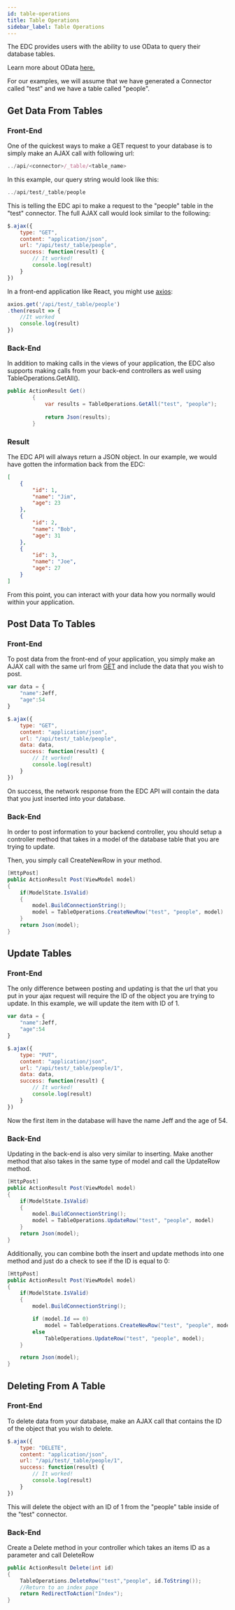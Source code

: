 ```yaml
---
id: table-operations
title: Table Operations
sidebar_label: Table Operations
---
```


The EDC provides users with the ability to use OData to query their database tables.  

Learn more about OData <a href="https://www.odata.org/getting-started/" target="_blank">here.</a>  

For our examples, we will assume that we have generated a Connector called "test" and we have a table called "people".  

## Get Data From Tables  

### Front-End

One of the quickest ways to make a GET request to your database is to simply make an AJAX call with following url:  

```js
../api/<connector>/_table/<table_name>
```  

In this example, our query string would look like this:  

```js
../api/test/_table/people
```  

This is telling the EDC api to make a request to the "people" table in the "test" connector. The full AJAX call would look similar to the following:  

```js
$.ajax({
    type: "GET",
    content: "application/json",
    url: "/api/test/_table/people",
    success: function(result) {
        // It worked!
        console.log(result)
    }
})
```  

In a front-end application like React, you might use [axios](#):  

```js
axios.get('/api/test/_table/people')
.then(result => {
    //It worked
    console.log(result)
})
```  

### Back-End  

In addition to making calls in the views of your application, the EDC also supports making calls from your back-end controllers as well using TableOperations.GetAll().

```c#
public ActionResult Get()
        {
            var results = TableOperations.GetAll("test", "people");
                                 
            return Json(results);
        }
```

### Result

The EDC API will always return a JSON object. In our example, we would have gotten the information back from the EDC:  

```json
[
    {
        "id": 1,
        "name": "Jim",
        "age": 23
    },
    {
        "id": 2,
        "name": "Bob",
        "age": 31
    },
    {
        "id": 3,
        "name": "Joe",
        "age": 27
    }
]
```  

From this point, you can interact with your data how you normally would within your application.

## Post Data To Tables

### Front-End

To post data from the front-end of your application, you simply make an AJAX call with the same url from [GET](#front-end) and include the data that you wish to post.  

```js
var data = {
    "name":Jeff,
    "age":54
}

$.ajax({
    type: "GET",
    content: "application/json",
    url: "/api/test/_table/people",
    data: data,
    success: function(result) {
        // It worked!
        console.log(result)
    }
})
```  

On success, the network response from the EDC API will contain the data that you just inserted into your database.  

### Back-End

In order to post information to your backend controller, you should setup a controller method that takes in a model of the database table that you are trying to update.  

Then, you simply call CreateNewRow in your method.  

```c#
[HttpPost]
public ActionResult Post(ViewModel model) 
{
    if(ModelState.IsValid)
    {
        model.BuildConnectionString();
        model = TableOperations.CreateNewRow("test", "people", model)
    }
    return Json(model);
}
```  

## Update Tables

### Front-End

The only difference between posting and updating is that the url that you put in your ajax request will require the ID of the object you are trying to update. In this example, we will update the item with ID of 1.  

```js
var data = {
    "name":Jeff,
    "age":54
}

$.ajax({
    type: "PUT",
    content: "application/json",
    url: "/api/test/_table/people/1",
    data: data,
    success: function(result) {
        // It worked!
        console.log(result)
    }
})
```  

Now the first item in the database will have the name Jeff and the age of 54.  

### Back-End

Updating in the back-end is also very similar to inserting. Make another method that also takes in the same type of model and call the UpdateRow method.  

```c#
[HttpPost]
public ActionResult Post(ViewModel model) 
{
    if(ModelState.IsValid)
    {
        model.BuildConnectionString();
        model = TableOperations.UpdateRow("test", "people", model)
    }
    return Json(model);
}
```  

Additionally, you can combine both the insert and update methods into one method and just do a check to see if the ID is equal to 0:  

```c#
[HttpPost]
public ActionResult Post(ViewModel model)
{
    if(ModelState.IsValid)
    {
        model.BuildConnectionString();

        if (model.Id == 0)
            model = TableOperations.CreateNewRow("test", "people", model);
        else
            TableOperations.UpdateRow("test", "people", model);
    }

    return Json(model);
}
```  

## Deleting From A Table

### Front-End

To delete data from your database, make an AJAX call that contains the ID of the object that you wish to delete.  

```js
$.ajax({
    type: "DELETE",
    content: "application/json",
    url: "/api/test/_table/people/1",
    success: function(result) {
        // It worked!
        console.log(result)
    }
})
```  

This will delete the object with an ID of 1 from the "people" table inside of the "test" connector.

### Back-End

Create a Delete method in your controller which takes an items ID as a parameter and call DeleteRow  

```c#
public ActionResult Delete(int id)
{
    TableOperations.DeleteRow("test","people", id.ToString());
    //Return to an index page
    return RedirectToAction("Index");
}
```
